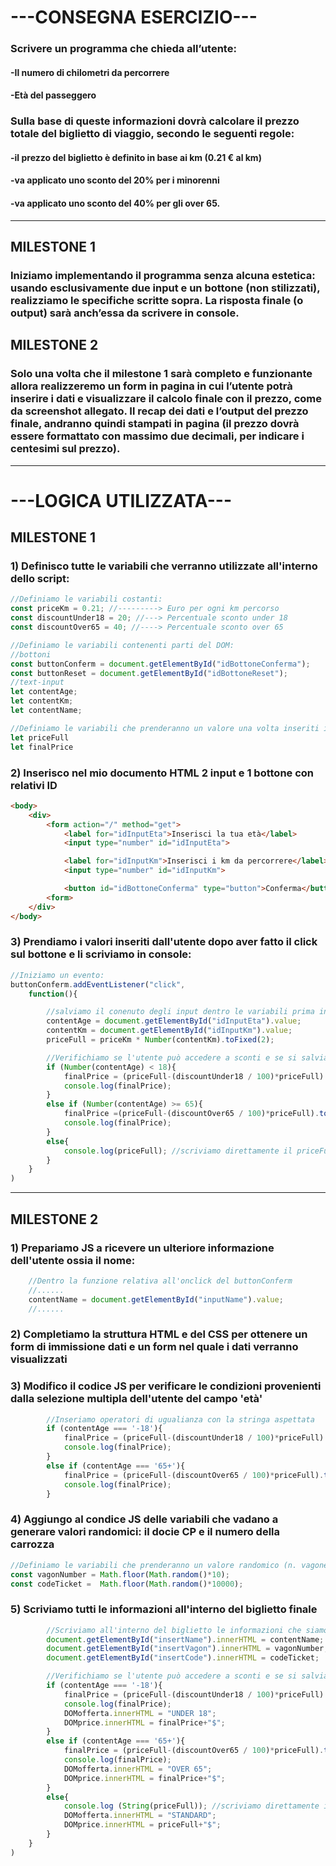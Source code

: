 # ---CONSEGNA ESERCIZIO---

### Scrivere un programma che chieda all’utente:
####    -Il numero di chilometri da percorrere
####    -Età del passeggero
####
### Sulla base di queste informazioni dovrà calcolare il prezzo totale del biglietto di viaggio, secondo le seguenti regole:
####    -il prezzo del biglietto è definito in base ai km (0.21 € al km)
####    -va applicato uno sconto del 20% per i minorenni
####    -va applicato uno sconto del 40% per gli over 65.

---------
## MILESTONE 1

### Iniziamo implementando il programma senza alcuna estetica: usando esclusivamente due input e un bottone (non stilizzati), realizziamo le specifiche scritte sopra. La risposta finale (o output) sarà anch’essa da scrivere in console.

## MILESTONE 2

### Solo una volta che il milestone 1 sarà completo e funzionante allora realizzeremo un form in pagina in cui l’utente potrà inserire i dati e visualizzare il calcolo finale con il prezzo, come da screenshot allegato. Il recap dei dati e l’output del prezzo finale, andranno quindi stampati in pagina (il prezzo dovrà essere formattato con massimo due decimali, per indicare i centesimi sul prezzo).


---------

# ---LOGICA UTILIZZATA---

## MILESTONE 1
### 1) Definisco tutte le variabili che verranno utilizzate all'interno dello script:

```javascript
//Definiamo le variabili costanti:
const priceKm = 0.21; //---------> Euro per ogni km percorso
const discountUnder18 = 20; //---> Percentuale sconto under 18
const discountOver65 = 40; //----> Percentuale sconto over 65

//Definiamo le variabili contenenti parti del DOM:
//bottoni
const buttonConferm = document.getElementById("idBottoneConferma");
const buttonReset = document.getElementById("idBottoneReset");
//text-input
let contentAge;
let contentKm;
let contentName;

//Definiamo le variabili che prenderanno un valore una volta inseriti i dati
let priceFull
let finalPrice

```

### 2) Inserisco nel mio documento HTML 2 input e 1 bottone con relativi ID

```HTML
<body>
    <div>
        <form action="/" method="get">
            <label for="idInputEta">Inserisci la tua età</label>
            <input type="number" id="idInputEta">

            <label for="idInputKm">Inserisci i km da percorrere</label>
            <input type="number" id="idInputKm">

            <button id="idBottoneConferma" type="button">Conferma</button>
        <form>
    </div>
</body>
```

### 3) Prendiamo i valori inseriti dall'utente dopo aver fatto il click sul bottone e li scriviamo in console:

```javascript
//Iniziamo un evento:
buttonConferm.addEventListener("click",
    function(){

        //salviamo il conenuto degli input dentro le variabili prima inizializzate
        contentAge = document.getElementById("idInputEta").value;
        contentKm = document.getElementById("idInputKm").value;
        priceFull = priceKm * Number(contentKm).toFixed(2);

        //Verifichiamo se l'utente può accedere a sconti e se si salviamo le variabili
        if (Number(contentAge) < 18){
            finalPrice = (priceFull-(discountUnder18 / 100)*priceFull).toFixed(2); //---> minorenni
            console.log(finalPrice);
        }
        else if (Number(contentAge) >= 65){
            finalPrice =(priceFull-(discountOver65 / 100)*priceFull).toFixed(2); //---> over
            console.log(finalPrice);
        }
        else{
            console.log(priceFull); //scriviamo direttamente il priceFull
        }
    }
)
```
--------

## MILESTONE 2
### 1) Prepariamo JS a ricevere un ulteriore informazione dell'utente ossia il nome:

```javascript
    //Dentro la funzione relativa all'onclick del buttonConferm
    //......
    contentName = document.getElementById("inputName").value;
    //......
```

### 2) Completiamo la struttura HTML e del CSS per ottenere un form di immissione dati e un form nel quale i dati verranno visualizzati

### 3) Modifico il codice JS per verificare le condizioni provenienti dalla selezione multipla dell'utente del campo 'età'

```javascript
        //Inseriamo operatori di ugualianza con la stringa aspettata
        if (contentAge === '-18'){
            finalPrice = (priceFull-(discountUnder18 / 100)*priceFull).toFixed(2); 
            console.log(finalPrice);
        }
        else if (contentAge === '65+'){
            finalPrice = (priceFull-(discountOver65 / 100)*priceFull).toFixed(2); 
            console.log(finalPrice);
        }
```

### 4) Aggiungo al condice JS delle variabili che vadano a generare valori randomici: il docie CP e il numero della carrozza

```javascript
//Definiamo le variabili che prenderanno un valore randomico (n. vagone e codice)
const vagonNumber = Math.floor(Math.random()*10);
const codeTicket =  Math.floor(Math.random()*10000);
```

### 5) Scriviamo tutti le informazioni all'interno del biglietto finale

```javascript
        //Scriviamo all'interno del biglietto le informazioni che siamo già sicuri di avere
        document.getElementById("insertName").innerHTML = contentName;
        document.getElementById("insertVagon").innerHTML = vagonNumber;
        document.getElementById("insertCode").innerHTML = codeTicket;

        //Verifichiamo se l'utente può accedere a sconti e se si salviamo le variabili
        if (contentAge === '-18'){
            finalPrice = (priceFull-(discountUnder18 / 100)*priceFull).toFixed(2); //---> minorenni
            console.log(finalPrice);
            DOMofferta.innerHTML = "UNDER 18";
            DOMprice.innerHTML = finalPrice+"$";
        }
        else if (contentAge === '65+'){
            finalPrice = (priceFull-(discountOver65 / 100)*priceFull).toFixed(2); //---> over
            console.log(finalPrice);
            DOMofferta.innerHTML = "OVER 65";
            DOMprice.innerHTML = finalPrice+"$";
        }
        else{
            console.log (String(priceFull)); //scriviamo direttamente il priceFull
            DOMofferta.innerHTML = "STANDARD";
            DOMprice.innerHTML = priceFull+"$";
        }
    }
)
```